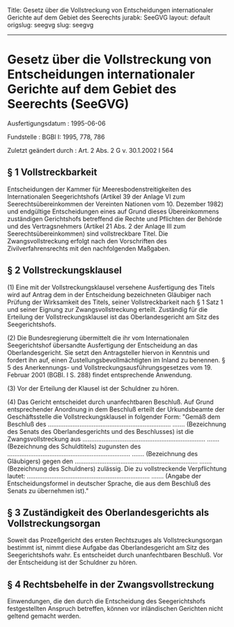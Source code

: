 Title: Gesetz über die Vollstreckung von Entscheidungen internationaler Gerichte auf
  dem Gebiet des Seerechts
jurabk: SeeGVG
layout: default
origslug: seegvg
slug: seegvg

---

# Gesetz über die Vollstreckung von Entscheidungen internationaler Gerichte auf dem Gebiet des Seerechts (SeeGVG)

Ausfertigungsdatum
:   1995-06-06

Fundstelle
:   BGBl I: 1995, 778, 786

Zuletzt geändert durch
:   Art. 2 Abs. 2 G v. 30.1.2002 I 564


## § 1 Vollstreckbarkeit

Entscheidungen der Kammer für Meeresbodenstreitigkeiten des
Internationalen Seegerichtshofs (Artikel 39 der Anlage VI zum
Seerechtsübereinkommen der Vereinten Nationen vom 10. Dezember 1982)
und endgültige Entscheidungen eines auf Grund dieses Übereinkommens
zuständigen Gerichtshofs betreffend die Rechte und Pflichten der
Behörde und des Vertragsnehmers (Artikel 21 Abs. 2 der Anlage III zum
Seerechtsübereinkommen) sind vollstreckbare Titel. Die
Zwangsvollstreckung erfolgt nach den Vorschriften des
Zivilverfahrensrechts mit den nachfolgenden Maßgaben.


## § 2 Vollstreckungsklausel

(1) Eine mit der Vollstreckungsklausel versehene Ausfertigung des
Titels wird auf Antrag dem in der Entscheidung bezeichneten Gläubiger
nach Prüfung der Wirksamkeit des Titels, seiner Vollstreckbarkeit nach
§ 1 Satz 1 und seiner Eignung zur Zwangsvollstreckung erteilt.
Zuständig für die Erteilung der Vollstreckungsklausel ist das
Oberlandesgericht am Sitz des Seegerichtshofs.

(2) Die Bundesregierung übermittelt die ihr vom Internationalen
Seegerichtshof übersandte Ausfertigung der Entscheidung an das
Oberlandesgericht. Sie setzt den Antragsteller hiervon in Kenntnis und
fordert ihn auf, einen Zustellungsbevollmächtigten im Inland zu
benennen. § 5 des Anerkennungs- und Vollstreckungsausführungsgesetzes
vom 19. Februar 2001 (BGBl. I S. 288) findet entsprechende Anwendung.

(3) Vor der Erteilung der Klausel ist der Schuldner zu hören.

(4) Das Gericht entscheidet durch unanfechtbaren Beschluß. Auf Grund
entsprechender Anordnung in dem Beschluß erteilt der Urkundsbeamte der
Geschäftsstelle die Vollstreckungsklausel in folgender Form:
"Gemäß dem Beschluß des
......................................................................
.......
(Bezeichnung des Senats des Oberlandesgerichts und des Beschlusses)
ist die Zwangsvollstreckung aus
......................................................................
.......
(Bezeichnung des Schuldtitels)
zugunsten des
......................................................................
.......
(Bezeichnung des Gläubigers)
gegen den
......................................................................
.......
(Bezeichnung des Schuldners)
zulässig.
Die zu vollstreckende Verpflichtung lautet:
......................................................................
.......
(Angabe der Entscheidungsformel in deutscher Sprache, die aus dem
Beschluß
des Senats zu übernehmen ist)."


## § 3 Zuständigkeit des Oberlandesgerichts als Vollstreckungsorgan

Soweit das Prozeßgericht des ersten Rechtszuges als
Vollstreckungsorgan bestimmt ist, nimmt diese Aufgabe das
Oberlandesgericht am Sitz des Seegerichtshofs wahr. Es entscheidet
durch unanfechtbaren Beschluß. Vor der Entscheidung ist der Schuldner
zu hören.


## § 4 Rechtsbehelfe in der Zwangsvollstreckung

Einwendungen, die den durch die Entscheidung des Seegerichtshofs
festgestellten Anspruch betreffen, können vor inländischen Gerichten
nicht geltend gemacht werden.

